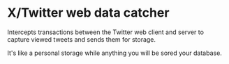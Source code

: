 # X/Twitter web data catcher
Intercepts transactions between the Twitter web client and server to capture viewed tweets and sends them for storage.

It's like a personal storage while anything you will be sored your database.